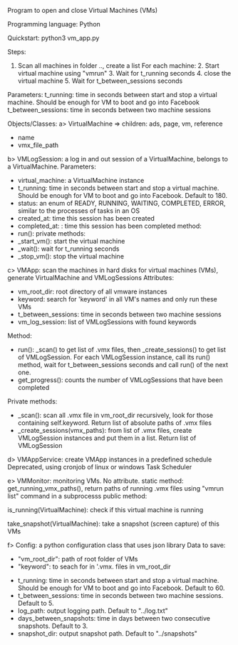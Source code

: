Program to open and close Virtual Machines (VMs)

Programming language: Python

Quickstart: python3 vm_app.py

Steps:

1. Scan all machines in folder .., create a list
   For each machine:
   2. Start virtual machine using "vmrun"
   3. Wait for t_running seconds
   4. close the virtual machine
   5. Wait for t_between_sessions seconds

Parameters:
t_running: time in seconds between start and stop a virtual machine. Should be enough for VM to boot and go into Facebook
t_between_sessions: time in seconds between two machine sessions

Objects/Classes:
a> VirtualMachine => children: ads, page, vm, reference

+ name
+ vmx_file_path

b> VMLogSession: a log in and out session of a VirtualMachine, belongs to a VirtualMachine.
Parameters:

+ virtual_machine: a VirtualMachine instance
+ t_running: time in seconds between start and stop a virtual machine. Should be enough for VM to boot and go into Facebook. Default to 180.
+ status: an enum of READY, RUNNING, WAITING, COMPLETED, ERROR, similar to the processes of tasks in an OS
+ created_at: time this session has been created
+ completed_at: : time this session has been completed
  method:
+ run():
  private methods:
+ _start_vm(): start the virtual machine
+ _wait(): wait for t_running seconds
+ _stop_vm(): stop the virtual machine

c> VMApp: scan the machines in hard disks for virtual machines (VMs), generate VirtualMachine and VMLogSessions
Attributes:

+ vm_root_dir: root directory of all vmware instances
+ keyword: search for 'keyword' in all VM's names and only run these VMs
+ t_between_sessions: time in seconds between two machine sessions
+ vm_log_session: list of VMLogSessions with found keywords

Method:

+ run(): _scan() to get list of .vmx files, then _create_sessions() to get list of VMLogSession. For each VMLogSession instance, call its run() method, wait for t_between_sessions seconds and call run() of the next one.
+ get_progress(): counts the number of VMLogSessions that have been completed

Private methods:

+ _scan(): scan all .vmx file in vm_root_dir recursively, look for those containing self.keyword. Return list of absolute paths of .vmx files
+ _create_sessions(vmx_paths): from list of .vmx files, create VMLogSession instances and put them in a list. Return list of VMLogSession

d> VMAppService: create VMApp instances in a predefined schedule
Deprecated, using cronjob of linux or windows Task Scheduler

e> VMMonitor: monitoring VMs. No attribute.
static method: get_running_vmx_paths(), return paths of running .vmx files using "vmrun list" command in a subprocesss
public method: 

is_running(VirtualMachine): check if this virtual machine is running

take_snapshot(VirtualMachine): take a snapshot (screen capture) of this VMs

f> Config: a python configuration class that uses json library
Data to save:

* "vm_root_dir": path of root folder of VMs
* "keyword": to seach for in '.vmx. files in vm_root_dir

+ t_running: time in seconds between start and stop a virtual machine. Should be enough for VM to boot and go into Facebook. Default to 60.
+ t_between_sessions: time in seconds between two machine sessions. Default to 5.
+ log_path: output logging path. Default to "../log.txt"
+ days_between_snapshots: time in days between two consecutive snapshots. Default to 3.
+ snapshot_dir: output snapshot path. Default to "../snapshots"

